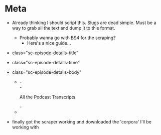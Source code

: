 # Meta

- Already thinking I should script this. Slugs are dead simple. Must be a way to grab all the text and dump it to this format.
  - Probably wanna go with BS4 for the scraping?
    - Here's a nice guide... 

- class="sc-episode-details-title"
- class="sc-episode-details-time"
- class="sc-episode-details-body"
  - <div>
    - <div>
      - <p>All the Podcast Transcripts</p>
    - </div>
  - </div>

- finally got the scraper working and downloaded the 'corpora' I'll be working with